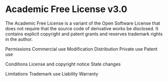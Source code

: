 Academic Free License v3.0
==========================

The Academic Free License is a
variant of the Open Software
License that does not require
that the source code of
derivative works be disclosed.
It contains explicit copyright
and patent grants and reserves
trademark rights in the
author.

Permissions
Commercial use
Modification
Distribution
Private use
Patent use

Conditions
License and copyright notice
State changes

Limitations
Trademark use
Liability
Warranty
